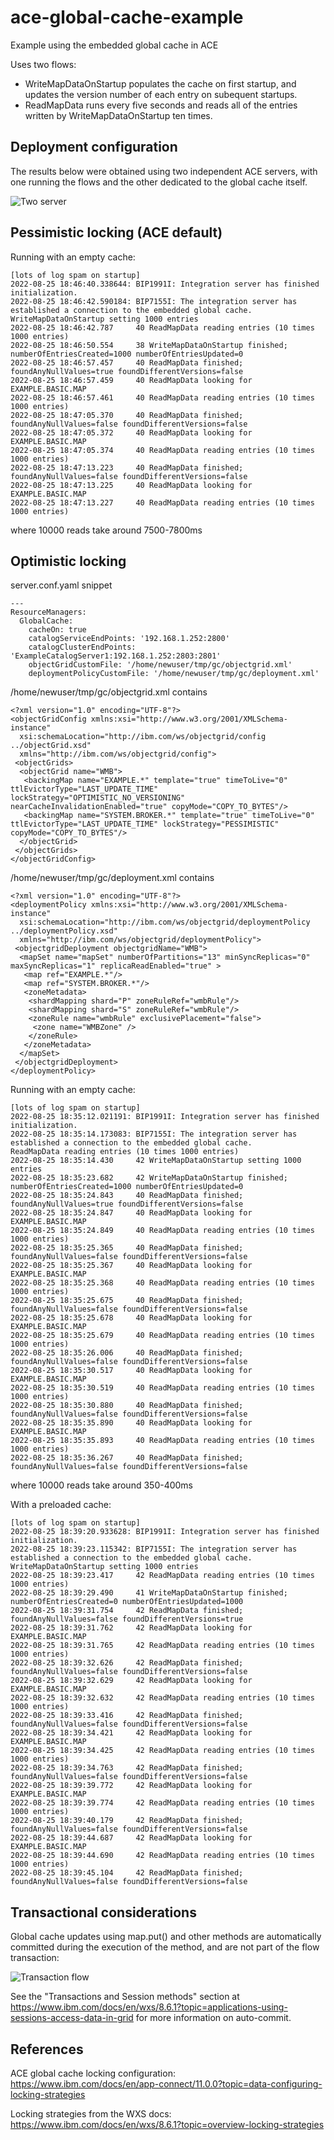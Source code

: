 # ace-global-cache-example
Example using the embedded global cache in ACE

Uses two flows:
- WriteMapDataOnStartup populates the cache on first startup, and updates the version number of each entry on subequent startups.
- ReadMapData runs every five seconds and reads all of the entries written by WriteMapDataOnStartup ten times.

## Deployment configuration

The results below were obtained using two independent ACE servers, with one running the flows and the other dedicated to 
the global cache itself.

![Two server](two-server.png)

## Pessimistic locking (ACE default)

Running with an empty cache:
```
[lots of log spam on startup]
2022-08-25 18:46:40.338644: BIP1991I: Integration server has finished initialization. 
2022-08-25 18:46:42.590184: BIP7155I: The integration server has established a connection to the embedded global cache. 
WriteMapDataOnStartup setting 1000 entries
2022-08-25 18:46:42.787     40 ReadMapData reading entries (10 times 1000 entries)
2022-08-25 18:46:50.554     38 WriteMapDataOnStartup finished; numberOfEntriesCreated=1000 numberOfEntriesUpdated=0
2022-08-25 18:46:57.457     40 ReadMapData finished; foundAnyNullValues=true foundDifferentVersions=false
2022-08-25 18:46:57.459     40 ReadMapData looking for EXAMPLE.BASIC.MAP
2022-08-25 18:46:57.461     40 ReadMapData reading entries (10 times 1000 entries)
2022-08-25 18:47:05.370     40 ReadMapData finished; foundAnyNullValues=false foundDifferentVersions=false
2022-08-25 18:47:05.372     40 ReadMapData looking for EXAMPLE.BASIC.MAP
2022-08-25 18:47:05.374     40 ReadMapData reading entries (10 times 1000 entries)
2022-08-25 18:47:13.223     40 ReadMapData finished; foundAnyNullValues=false foundDifferentVersions=false
2022-08-25 18:47:13.225     40 ReadMapData looking for EXAMPLE.BASIC.MAP
2022-08-25 18:47:13.227     40 ReadMapData reading entries (10 times 1000 entries)
```
where 10000 reads take around 7500-7800ms

## Optimistic locking

server.conf.yaml snippet
```
---
ResourceManagers:
  GlobalCache:
    cacheOn: true
    catalogServiceEndPoints: '192.168.1.252:2800'
    catalogClusterEndPoints: 'ExampleCatalogServer1:192.168.1.252:2803:2801'
    objectGridCustomFile: '/home/newuser/tmp/gc/objectgrid.xml'
    deploymentPolicyCustomFile: '/home/newuser/tmp/gc/deployment.xml'
```

/home/newuser/tmp/gc/objectgrid.xml contains
```
<?xml version="1.0" encoding="UTF-8"?>
<objectGridConfig xmlns:xsi="http://www.w3.org/2001/XMLSchema-instance"
  xsi:schemaLocation="http://ibm.com/ws/objectgrid/config ../objectGrid.xsd"
  xmlns="http://ibm.com/ws/objectgrid/config">
 <objectGrids>
  <objectGrid name="WMB">
   <backingMap name="EXAMPLE.*" template="true" timeToLive="0" ttlEvictorType="LAST_UPDATE_TIME" lockStrategy="OPTIMISTIC_NO_VERSIONING" nearCacheInvalidationEnabled="true" copyMode="COPY_TO_BYTES"/>
   <backingMap name="SYSTEM.BROKER.*" template="true" timeToLive="0" ttlEvictorType="LAST_UPDATE_TIME" lockStrategy="PESSIMISTIC" copyMode="COPY_TO_BYTES"/>
  </objectGrid>
 </objectGrids>
</objectGridConfig>
```

/home/newuser/tmp/gc/deployment.xml contains
```
<?xml version="1.0" encoding="UTF-8"?>
<deploymentPolicy xmlns:xsi="http://www.w3.org/2001/XMLSchema-instance" 
  xsi:schemaLocation="http://ibm.com/ws/objectgrid/deploymentPolicy ../deploymentPolicy.xsd" 
  xmlns="http://ibm.com/ws/objectgrid/deploymentPolicy"> 
 <objectgridDeployment objectgridName="WMB">
  <mapSet name="mapSet" numberOfPartitions="13" minSyncReplicas="0" maxSyncReplicas="1" replicaReadEnabled="true" >
   <map ref="EXAMPLE.*"/>
   <map ref="SYSTEM.BROKER.*"/>
   <zoneMetadata>
    <shardMapping shard="P" zoneRuleRef="wmbRule"/>
    <shardMapping shard="S" zoneRuleRef="wmbRule"/>
    <zoneRule name="wmbRule" exclusivePlacement="false">
     <zone name="WMBZone" />
    </zoneRule>
   </zoneMetadata>
  </mapSet>
 </objectgridDeployment>
</deploymentPolicy>
```

Running with an empty cache:
```
[lots of log spam on startup]
2022-08-25 18:35:12.021191: BIP1991I: Integration server has finished initialization. 
2022-08-25 18:35:14.173083: BIP7155I: The integration server has established a connection to the embedded global cache. 
ReadMapData reading entries (10 times 1000 entries)
2022-08-25 18:35:14.430     42 WriteMapDataOnStartup setting 1000 entries
2022-08-25 18:35:23.682     42 WriteMapDataOnStartup finished; numberOfEntriesCreated=1000 numberOfEntriesUpdated=0
2022-08-25 18:35:24.843     40 ReadMapData finished; foundAnyNullValues=true foundDifferentVersions=false
2022-08-25 18:35:24.847     40 ReadMapData looking for EXAMPLE.BASIC.MAP
2022-08-25 18:35:24.849     40 ReadMapData reading entries (10 times 1000 entries)
2022-08-25 18:35:25.365     40 ReadMapData finished; foundAnyNullValues=false foundDifferentVersions=false
2022-08-25 18:35:25.367     40 ReadMapData looking for EXAMPLE.BASIC.MAP
2022-08-25 18:35:25.368     40 ReadMapData reading entries (10 times 1000 entries)
2022-08-25 18:35:25.675     40 ReadMapData finished; foundAnyNullValues=false foundDifferentVersions=false
2022-08-25 18:35:25.678     40 ReadMapData looking for EXAMPLE.BASIC.MAP
2022-08-25 18:35:25.679     40 ReadMapData reading entries (10 times 1000 entries)
2022-08-25 18:35:26.006     40 ReadMapData finished; foundAnyNullValues=false foundDifferentVersions=false
2022-08-25 18:35:30.517     40 ReadMapData looking for EXAMPLE.BASIC.MAP
2022-08-25 18:35:30.519     40 ReadMapData reading entries (10 times 1000 entries)
2022-08-25 18:35:30.880     40 ReadMapData finished; foundAnyNullValues=false foundDifferentVersions=false
2022-08-25 18:35:35.890     40 ReadMapData looking for EXAMPLE.BASIC.MAP
2022-08-25 18:35:35.893     40 ReadMapData reading entries (10 times 1000 entries)
2022-08-25 18:35:36.267     40 ReadMapData finished; foundAnyNullValues=false foundDifferentVersions=false
```
where 10000 reads take around 350-400ms

With a preloaded cache:
```
[lots of log spam on startup]
2022-08-25 18:39:20.933628: BIP1991I: Integration server has finished initialization. 
2022-08-25 18:39:23.115342: BIP7155I: The integration server has established a connection to the embedded global cache. 
WriteMapDataOnStartup setting 1000 entries
2022-08-25 18:39:23.417     42 ReadMapData reading entries (10 times 1000 entries)
2022-08-25 18:39:29.490     41 WriteMapDataOnStartup finished; numberOfEntriesCreated=0 numberOfEntriesUpdated=1000
2022-08-25 18:39:31.754     42 ReadMapData finished; foundAnyNullValues=false foundDifferentVersions=true
2022-08-25 18:39:31.762     42 ReadMapData looking for EXAMPLE.BASIC.MAP
2022-08-25 18:39:31.765     42 ReadMapData reading entries (10 times 1000 entries)
2022-08-25 18:39:32.626     42 ReadMapData finished; foundAnyNullValues=false foundDifferentVersions=false
2022-08-25 18:39:32.629     42 ReadMapData looking for EXAMPLE.BASIC.MAP
2022-08-25 18:39:32.632     42 ReadMapData reading entries (10 times 1000 entries)
2022-08-25 18:39:33.416     42 ReadMapData finished; foundAnyNullValues=false foundDifferentVersions=false
2022-08-25 18:39:34.421     42 ReadMapData looking for EXAMPLE.BASIC.MAP
2022-08-25 18:39:34.425     42 ReadMapData reading entries (10 times 1000 entries)
2022-08-25 18:39:34.763     42 ReadMapData finished; foundAnyNullValues=false foundDifferentVersions=false
2022-08-25 18:39:39.772     42 ReadMapData looking for EXAMPLE.BASIC.MAP
2022-08-25 18:39:39.774     42 ReadMapData reading entries (10 times 1000 entries)
2022-08-25 18:39:40.179     42 ReadMapData finished; foundAnyNullValues=false foundDifferentVersions=false
2022-08-25 18:39:44.687     42 ReadMapData looking for EXAMPLE.BASIC.MAP
2022-08-25 18:39:44.690     42 ReadMapData reading entries (10 times 1000 entries)
2022-08-25 18:39:45.104     42 ReadMapData finished; foundAnyNullValues=false foundDifferentVersions=false
```
## Transactional considerations

Global cache updates using map.put() and other methods are automatically committed during the execution of
the method, and are not part of the flow transaction:

![Transaction flow](transaction-boundary.png)

See the "Transactions and Session methods" section at https://www.ibm.com/docs/en/wxs/8.6.1?topic=applications-using-sessions-access-data-in-grid 
for more information on auto-commit.

## References

ACE global cache locking configuration: https://www.ibm.com/docs/en/app-connect/11.0.0?topic=data-configuring-locking-strategies

Locking strategies from the WXS docs: https://www.ibm.com/docs/en/wxs/8.6.1?topic=overview-locking-strategies

